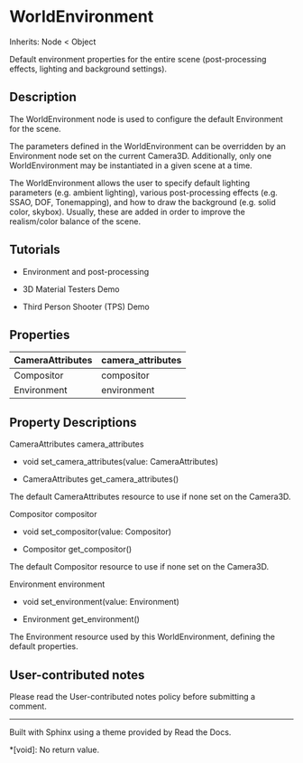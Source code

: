 # WorldEnvironment

Inherits: Node < Object

Default environment properties for the entire scene (post-processing effects,
lighting and background settings).

## Description

The WorldEnvironment node is used to configure the default Environment for the
scene.

The parameters defined in the WorldEnvironment can be overridden by an
Environment node set on the current Camera3D. Additionally, only one
WorldEnvironment may be instantiated in a given scene at a time.

The WorldEnvironment allows the user to specify default lighting parameters
(e.g. ambient lighting), various post-processing effects (e.g. SSAO, DOF,
Tonemapping), and how to draw the background (e.g. solid color, skybox).
Usually, these are added in order to improve the realism/color balance of the
scene.

## Tutorials

  * Environment and post-processing

  * 3D Material Testers Demo

  * Third Person Shooter (TPS) Demo

## Properties

CameraAttributes | camera_attributes  
---|---  
Compositor | compositor  
Environment | environment  
  
## Property Descriptions

CameraAttributes camera_attributes

  * void set_camera_attributes(value: CameraAttributes)

  * CameraAttributes get_camera_attributes()

The default CameraAttributes resource to use if none set on the Camera3D.

Compositor compositor

  * void set_compositor(value: Compositor)

  * Compositor get_compositor()

The default Compositor resource to use if none set on the Camera3D.

Environment environment

  * void set_environment(value: Environment)

  * Environment get_environment()

The Environment resource used by this WorldEnvironment, defining the default
properties.

## User-contributed notes

Please read the User-contributed notes policy before submitting a comment.

* * *

Built with Sphinx using a theme provided by Read the Docs.

  *[void]: No return value.


